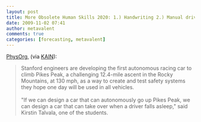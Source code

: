```yaml
---
layout: post
title: More Obsolete Human Skills 2020: 1.) Handwriting 2.) Manual driving, flying
date: 2009-11-02 07:41
author: metavalent
comments: true
categories: [forecasting, metavalent]
---
```

<a target="_blank" href="http://www.physorg.com/news176354395.html">PhysOrg</a>, (via <a target="_blank" href="http://www.kurzweilai.net/news/frame.html?main=/news/news_single.html?id%3D11334">KAIN</a>): <br /><blockquote>Stanford engineers are developing the first autonomous racing car to climb Pikes Peak, a challenging 12.4-mile ascent in the Rocky Mountains, at 130 mph, as a way to create and test safety systems they hope one day will be used in all vehicles.<br /><br />"If we can design a car that can autonomously go up Pikes Peak, we can design a car that can take over when a driver falls asleep," said Kirstin Talvala, one of the students.</blockquote><br /><br /><br /><div class="zemanta-pixie"><img class="zemanta-pixie-img" alt="" src="http://img.zemanta.com/pixy.gif?x-id=b11db44e-bc5f-8c81-9cc0-27449a3c0604" /></div>
